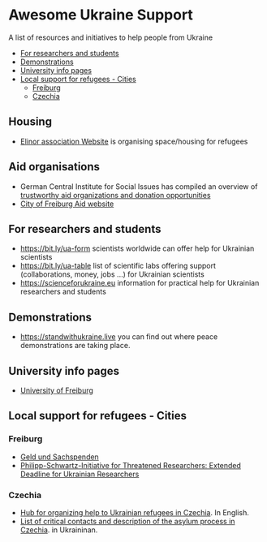 # Awesome Ukraine Support

A list of resources and initiatives to help people from Ukraine

- [For researchers and students](#for-researchers-and-students)
- [Demonstrations](#demonstrations)
- [University info pages](#university-info-pages)
- [Local support for refugees - Cities](#local-support-for-refugees---cities)
  - [Freiburg](#freiburg) 
  - [Czechia](#czechia)

## Housing

* [Elinor association Website](https://elinor.network/gastfreundschaft-ukraine/) is organising space/housing for refugees 

## Aid organisations

* German Central Institute for Social Issues has compiled an overview of [trustworthy aid organizations and donation opportunities](https://www.dzi.de/pressemitteilungen/spenden-fuer-beduerftige-in-der-ukraine-und-auf-der-flucht/)
* [City of Freiburg Aid website](https://www.freiburg.de/pb/1852726.html)

## For researchers and students

* https://bit.ly/ua-form scientists worldwide can offer help for Ukrainian scientists
* https://bit.ly/ua-table list of scientific labs offering support (collaborations, money, jobs ...) for Ukrainian scientists
* https://scienceforukraine.eu information for practical help for Ukrainian researchers and students

## Demonstrations

* https://standwithukraine.live you can find out where peace demonstrations are taking place.

## University info pages

* [University of Freiburg](https://uni-freiburg.de/university/topics-in-focus/the-university-of-freiburgs-position-on-the-war-in-ukraine/)

## Local support for refugees - Cities

### Freiburg

* [Geld und Sachspenden](https://blog.stadtmission-freiburg.de)
* [Philipp-Schwartz-Initiative for Threatened Researchers: Extended Deadline for Ukrainian Researchers ](https://www.international.uni-freiburg.de/en/calls/institutes-and-faculties/philipp-schwartz?set_language=en)

### Czechia

* [Hub for organizing help to Ukrainian refugees in Czechia](https://www.stojimezaukrajinou.cz/en). In English.
* [List of critical contacts and description of the asylum process in Czechia](https://www.stojimezaukrajinou.cz/ua). in Ukraininan. 
